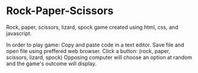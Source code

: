 # Rock-Paper-Scissors
Rock, paper, scissors, lizard, spock game created using html, css, and javascript.

In order to play game:
Copy and paste code in a text editor.
Save file and open file using preffered web browser.
Click a button: (rock, paper, scissors, lizard, spock)
Opposing computer will choose an option at random and the game's outcome will display.
